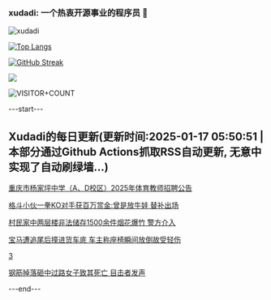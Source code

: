### xudadi: 一个热衷开源事业的程序员 👋

![xudadi](https://github-readme-stats-git-masterorgs-github-readme-stats-team.vercel.app/api?username=xudadi)

[![Top Langs](https://github-readme-stats.vercel.app/api/top-langs/?username=xudadi)](https://github.com/anuraghazra/github-readme-stats)

[![GitHub Streak](https://streak-stats.demolab.com?user=xudadi&locale=zh_Hans)](https://git.io/streak-stats)

![](https://raw.githubusercontent.com/xudadi/xudadi/main/assets/github-contribution-grid-snake.svg)

![VISITOR+COUNT](https://komarev.com/ghpvc/?username=xudadi&label=VISITOR+COUNT)


---start---

## Xudadi的每日更新(更新时间:2025-01-17 05:50:51 | 本部分通过Github Actions抓取RSS自动更新, 无意中实现了自动刷绿墙...)

[重庆市杨家坪中学（A、D校区）2025年体育教师招聘公告](https://www.gongkaoleida.com/article/2267732)

[格斗小伙一拳KO对手获百万赏金:曾是放牛娃 替补出场](https://m.163.com/news/article/JM1G6MLO051492T3.html)

[村民家中两层楼非法储存1500余件烟花爆竹 警方介入](https://m.163.com/news/article/JM1G6MDR051492T3.html)

[宝马遭追尾后撞进货车底 车主称座椅瞬间放倒故受轻伤](https://m.163.com/news/article/JM1G6MCE051492T3.html)

[3](https://m.163.com/touch/news/sub/domestic)

[钢筋掉落砸中过路女子致其死亡 目击者发声](https://m.163.com/news/article/JM1G6MA4051492T3.html)

---end---
